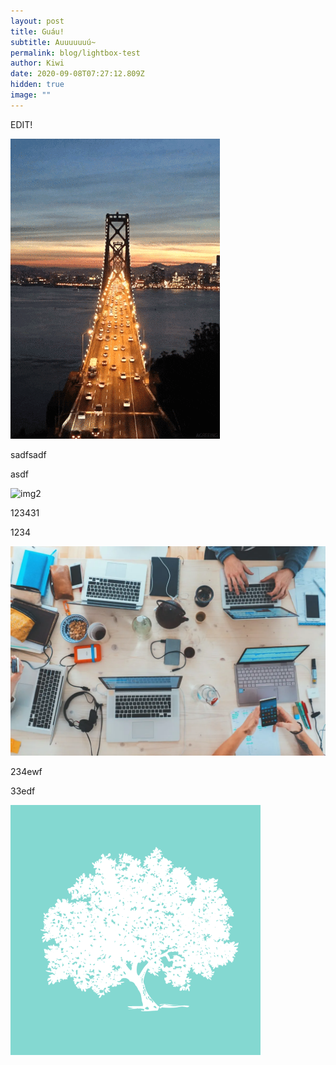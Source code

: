```yaml
---
layout: post
title: Guáu!
subtitle: Auuuuuuú~
permalink: blog/lightbox-test
author: Kiwi
date: 2020-09-08T07:27:12.809Z
hidden: true
image: ""
---
```

EDIT!

![img1](/img/upload/puente.gif "img1t")

sadfsadf

asdf

![img2](/img/upload/79.jpg "img2t")

123431

1234

![img3](/img/upload/contact-bg-ori.webp "img3t")

234ewf

33edf

![img4](/img/upload/32089831_1642913135815528_2925553339158495232_o.png "img4t")